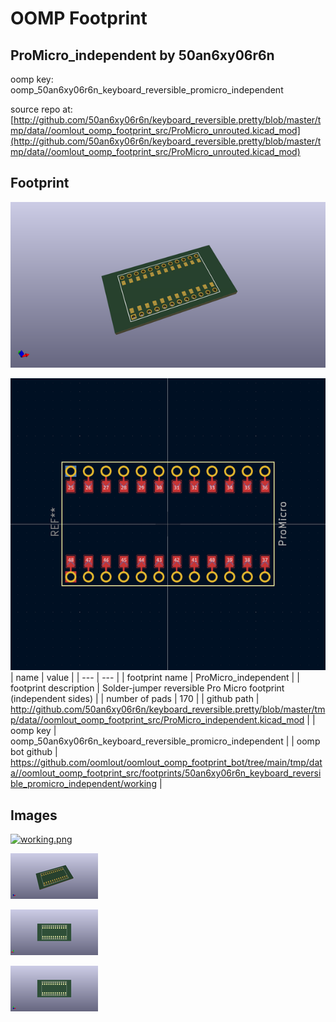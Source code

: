 # OOMP Footprint  
## ProMicro_independent  by 50an6xy06r6n  
  
oomp key: oomp_50an6xy06r6n_keyboard_reversible_promicro_independent  
  
source repo at: [http://github.com/50an6xy06r6n/keyboard_reversible.pretty/blob/master/tmp/data//oomlout_oomp_footprint_src/ProMicro_unrouted.kicad_mod](http://github.com/50an6xy06r6n/keyboard_reversible.pretty/blob/master/tmp/data//oomlout_oomp_footprint_src/ProMicro_unrouted.kicad_mod)  
## Footprint  
  
[![working_kicad_pcb_3d.png](working_kicad_pcb_3d_600.png)](working_kicad_pcb_3d.png)  
  
[![working.png](working_600.png)](working.png)  
| name | value | 
| --- | --- | 
| footprint name | ProMicro_independent | 
| footprint description | Solder-jumper reversible Pro Micro footprint (independent sides) | 
| number of pads | 170 | 
| github path | http://github.com/50an6xy06r6n/keyboard_reversible.pretty/blob/master/tmp/data//oomlout_oomp_footprint_src/ProMicro_independent.kicad_mod | 
| oomp key | oomp_50an6xy06r6n_keyboard_reversible_promicro_independent | 
| oomp bot github | https://github.com/oomlout/oomlout_oomp_footprint_bot/tree/main/tmp/data//oomlout_oomp_footprint_src/footprints/50an6xy06r6n_keyboard_reversible_promicro_independent/working | 
## Images  
  
[![working.png](working_140.png)](working.png)  
  
[![working_kicad_pcb_3d.png](working_kicad_pcb_3d_140.png)](working_kicad_pcb_3d.png)  
  
[![working_kicad_pcb_3d_back.png](working_kicad_pcb_3d_back_140.png)](working_kicad_pcb_3d_back.png)  
  
[![working_kicad_pcb_3d_front.png](working_kicad_pcb_3d_front_140.png)](working_kicad_pcb_3d_front.png)  
